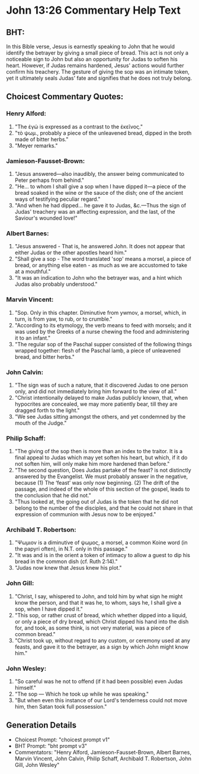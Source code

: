 # John 13:26 Commentary Help Text

## BHT:
In this Bible verse, Jesus is earnestly speaking to John that he would identify the betrayer by giving a small piece of bread. This act is not only a noticeable sign to John but also an opportunity for Judas to soften his heart. However, if Judas remains hardened, Jesus' actions would further confirm his treachery. The gesture of giving the sop was an intimate token, yet it ultimately seals Judas' fate and signifies that he does not truly belong.

## Choicest Commentary Quotes:
### Henry Alford:
1. "The ἐγώ is expressed as a contrast to the ἐκεῖνος." 
2. "τὸ ψωμ., probably a piece of the unleavened bread, dipped in the broth made of bitter herbs." 
3. "Meyer remarks."

### Jamieson-Fausset-Brown:
1. "Jesus answered—also inaudibly, the answer being communicated to Peter perhaps from behind."
2. "He... to whom I shall give a sop when I have dipped it—a piece of the bread soaked in the wine or the sauce of the dish; one of the ancient ways of testifying peculiar regard."
3. "And when he had dipped... he gave it to Judas, &c.—Thus the sign of Judas' treachery was an affecting expression, and the last, of the Saviour's wounded love!"

### Albert Barnes:
1. "Jesus answered - That is, he answered John. It does not appear that either Judas or the other apostles heard him."
2. "Shall give a sop - The word translated 'sop' means a morsel, a piece of bread, or anything else eaten - as much as we are accustomed to take at a mouthful."
3. "It was an indication to John who the betrayer was, and a hint which Judas also probably understood."

### Marvin Vincent:
1. "Sop. Only in this chapter. Diminutive from ywmov, a morsel, which, in turn, is from yaw, to rub, or to crumble." 
2. "According to its etymology, the verb means to feed with morsels; and it was used by the Greeks of a nurse chewing the food and administering it to an infant."
3. "The regular sop of the Paschal supper consisted of the following things wrapped together: flesh of the Paschal lamb, a piece of unleavened bread, and bitter herbs."

### John Calvin:
1. "The sign was of such a nature, that it discovered Judas to one person only, and did not immediately bring him forward to the view of all."
2. "Christ intentionally delayed to make Judas publicly known, that, when hypocrites are concealed, we may more patiently bear, till they are dragged forth to the light."
3. "We see Judas sitting amongst the others, and yet condemned by the mouth of the Judge."

### Philip Schaff:
1. "The giving of the sop then is more than an index to the traitor. It is a final appeal to Judas which may yet soften his heart, but which, if it do not soften him, will only make him more hardened than before."
2. "The second question, Does Judas partake of the feast? is not distinctly answered by the Evangelist. We must probably answer in the negative, because (1) The ‘feast’ was only now beginning. (2) The drift of the passage, and indeed of the whole of this section of the gospel, leads to the conclusion that he did not."
3. "Thus looked at, the going out of Judas is the token that he did not belong to the number of the disciples, and that he could not share in that expression of communion with Jesus now to be enjoyed."

### Archibald T. Robertson:
1. "Ψωμιον is a diminutive of ψωμος, a morsel, a common Koine word (in the papyri often), in N.T. only in this passage." 
2. "It was and is in the orient a token of intimacy to allow a guest to dip his bread in the common dish (cf. Ruth 2:14)."
3. "Judas now knew that Jesus knew his plot."

### John Gill:
1. "Christ, I say, whispered to John, and told him by what sign he might know the person, and that it was he, to whom, says he, I shall give a sop, when I have dipped it."
2. "This sop, or rather crust of bread, which whether dipped into a liquid, or only a piece of dry bread, which Christ dipped his hand into the dish for, and took, as some think, is not very material, was a piece of common bread."
3. "Christ took up, without regard to any custom, or ceremony used at any feasts, and gave it to the betrayer, as a sign by which John might know him."

### John Wesley:
1. "So careful was he not to offend (if it had been possible) even Judas himself."
2. "The sop — Which he took up while he was speaking."
3. "But when even this instance of our Lord's tenderness could not move him, then Satan took full possession."


## Generation Details
- Choicest Prompt: "choicest prompt v1"
- BHT Prompt: "bht prompt v3"
- Commentators: "Henry Alford, Jamieson-Fausset-Brown, Albert Barnes, Marvin Vincent, John Calvin, Philip Schaff, Archibald T. Robertson, John Gill, John Wesley"
